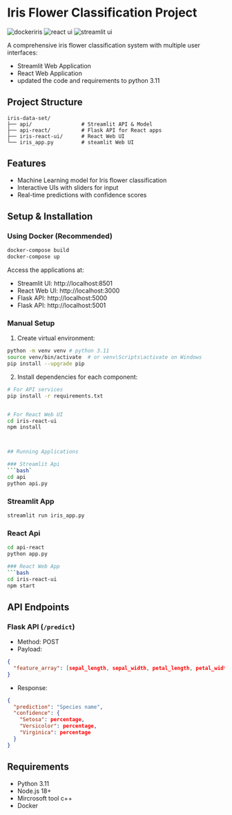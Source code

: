 # Iris Flower Classification Project

![dockeriris](https://github.com/user-attachments/assets/627e1a1a-52e8-42c2-835c-fb5ea8376d74)
![react ui](https://github.com/user-attachments/assets/dde83a12-ab98-43af-a9fc-fce1bec70417)
![streamlit ui ](https://github.com/user-attachments/assets/eb0acb6c-2d8a-4367-b728-9f8eec560ae4)

A comprehensive iris flower classification system with multiple user interfaces:
- Streamlit Web Application
- React Web Application
- updated the code and requirements to python 3.11

## Project Structure
```
iris-data-set/
├── api/                # Streamlit API & Model
├── api-react/          # Flask API for React apps
├── iris-react-ui/      # React Web UI
└── iris_app.py         # steamlit Web UI
```

## Features
- Machine Learning model for Iris flower classification
- Interactive UIs with sliders for input
- Real-time predictions with confidence scores


## Setup & Installation

### Using Docker (Recommended)
```bash
docker-compose build
docker-compose up
```

Access the applications at:
- Streamlit UI: http://localhost:8501
- React Web UI: http://localhost:3000
- Flask API: http://localhost:5000
- Flask API: http://localhost:5001
### Manual Setup

1. Create virtual environment:
```bash
python -m venv venv # python 3.11
source venv/bin/activate  # or venv\Scripts\activate on Windows
pip install --upgrade pip
```

2. Install dependencies for each component:
```bash
# For API services
pip install -r requirements.txt


# For React Web UI
cd iris-react-ui
npm install



## Running Applications

### Streamlit Api 
```bash`
cd api
python api.py
```
### Streamlit App
```bash
streamlit run iris_app.py
```
### React Api
```bash
cd api-react
python app.py

### React Web App
```bash
cd iris-react-ui
npm start
```



## API Endpoints

### Flask API (`/predict`)
- Method: POST
- Payload:
```json
{
  "feature_array": [sepal_length, sepal_width, petal_length, petal_width]
}
```
- Response:
```json
{
  "prediction": "Species name",
  "confidence": {
    "Setosa": percentage,
    "Versicolor": percentage,
    "Virginica": percentage
  }
}
```

## Requirements
- Python 3.11
- Node.js 18+
- Mircrosoft tool c++
- Docker 
